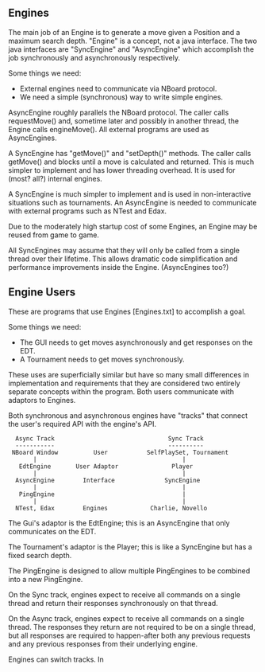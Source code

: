 Engines
-------
The main job of an Engine is to generate a move given a Position and a maximum search depth.
"Engine" is a concept,
not a java interface. The two java interfaces are "SyncEngine" and "AsyncEngine" which accomplish
the job synchronously and asynchronously respectively.

Some things we need:
* External engines need to communicate via NBoard protocol.
* We need a simple (synchronous) way to write simple engines.

AsyncEngine roughly parallels the NBoard protocol. The caller calls requestMove() and, sometime later
and possibly in another thread, the Engine calls engineMove(). All external programs are used as AsyncEngines.

A SyncEngine has "getMove()" and "setDepth()" methods. The caller calls
getMove() and blocks until a move is calculated and returned. This is much simpler to implement
and has lower threading overhead. It is used for (most? all?) internal engines.

A SyncEngine is much simpler to implement and is used in non-interactive situations such as tournaments.
An AsyncEngine is needed to communicate with external programs such as NTest and Edax.

Due to the moderately high startup cost of some Engines, an Engine may be reused from game to game.

All SyncEngines may assume that they will only be called from a single thread over their lifetime.
This allows dramatic code simplification and performance improvements inside the Engine. (AsyncEngines too?)

Engine Users
------------
These are programs that use Engines [Engines.txt] to accomplish a goal.

Some things we need:
* The GUI needs to get moves asynchronously and get responses on the EDT.
* A Tournament needs to get moves synchronously.

These uses are superficially similar but have so many small differences in implementation and requirements
that they are considered two entirely separate concepts within the program. Both users communicate with
adaptors to Engines.

Both synchronous and asynchronous engines have "tracks" that connect the user's required API with
the engine's API.

      Async Track                                Sync Track
      -----------                                ----------
     NBoard Window          User           SelfPlaySet, Tournament
           |                                         |
       EdtEngine       User Adaptor               Player
           |                                         |
      AsyncEngine        Interface              SyncEngine
           |                                         |
       PingEngine                                    |
           |                                         |
      NTest, Edax        Engines            Charlie, Novello


The Gui's adaptor is the EdtEngine; this is an AsyncEngine that only communicates on the EDT.

The Tournament's adaptor is the Player; this is like a SyncEngine but has a fixed search depth.

The PingEngine is designed to allow multiple PingEngines to be combined into a new PingEngine.

On the Sync track, engines expect to receive all commands on a single thread and return their responses
synchronously on that thread.

On the Async track, engines expect to receive all commands on a single thread.
The responses they return are not required to be on a single thread, but all responses are required to
happen-after both any previous requests and any previous responses from their underlying engine.

Engines can switch tracks. In